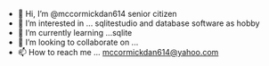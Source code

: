 - 👋 Hi, I’m @mccormickdan614 senior citizen
- 👀 I’m interested in ... sqlitestudio and database software as hobby
- 🌱 I’m currently learning ...sqlite
- 💞️ I’m looking to collaborate on ...
- 📫 How to reach me ... mccormickdan614@yahoo.com

<!---
mccormickdan614/mccormickdan614 is a ✨ special ✨ repository because its `README.md` (this file) appears on your GitHub profile.
You can click the Preview link to take a look at your changes.
--->
